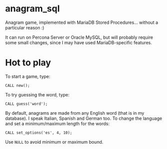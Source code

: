 anagram_sql
===========

Anagram game, implemented with MariaDB Stored Procedures... without a particular reason :) 

It can run on Percona Server or Oracle MySQL, but will probably require some small changes, since I may have used MariaDB-specific features.

Hot to play
===========

To start a game, type:

`CALL new();`

To try guessing the word, type:

`CALL guess('word');`

By default, anagrams are made from any English word (that is in my database).
I speak Italian, Spanish and German too.
To change the language and set a minimum/maximum length for the words:

`CALL set_options('es', 4, 10);`

Use `NULL` to avoid minimum or maximum bound.

